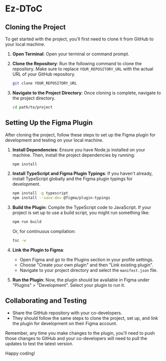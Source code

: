 # Ez-DToC

## Cloning the Project

To get started with the project, you'll first need to clone it from GitHub to your local machine.

1. **Open Terminal**: Open your terminal or command prompt.

2. **Clone the Repository**: Run the following command to clone the repository. Make sure to replace `YOUR_REPOSITORY_URL` with the actual URL of your GitHub repository.

    ```bash
    git clone YOUR_REPOSITORY_URL
    ```

3. **Navigate to the Project Directory**: Once cloning is complete, navigate to the project directory.

    ```bash
    cd path/to/project
    ```

## Setting Up the Figma Plugin

After cloning the project, follow these steps to set up the Figma plugin for development and testing on your local machine.

1. **Install Dependencies**: Ensure you have Node.js installed on your machine. Then, install the project dependencies by running:

    ```bash
    npm install
    ```

2. **Install TypeScript and Figma Plugin Typings**: If you haven't already, install TypeScript globally and the Figma plugin typings for development.

    ```bash
    npm install -g typescript
    npm install --save-dev @figma/plugin-typings
    ```

3. **Build the Plugin**: Compile the TypeScript code to JavaScript. If your project is set up to use a build script, you might run something like:

    ```bash
    npm run build
    ```

    Or, for continuous compilation:

    ```bash
    tsc -w
    ```

4. **Link the Plugin to Figma**:
    - Open Figma and go to the Plugins section in your profile settings.
    - Choose "Create your own plugin" and then "Link existing plugin".
    - Navigate to your project directory and select the `manifest.json` file.

5. **Run the Plugin**: Now, the plugin should be available in Figma under "Plugins" > "Development". Select your plugin to run it.

## Collaborating and Testing

- Share the GitHub repository with your co-developers.
- They should follow the same steps to clone the project, set up, and link the plugin for development on their Figma account.

Remember, any time you make changes to the plugin, you'll need to push those changes to GitHub and your co-developers will need to pull the updates to test the latest version.

Happy coding!